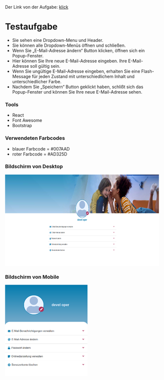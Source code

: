 Der Link von der Aufgabe: [klick](https://test-aufgabe.vercel.app/)

# Testaufgabe

- Sie sehen eine Dropdown-Menu und Header.
- Sie können alle Dropdown-Menüs öffnen und schließen. 
- Wenn Sie „E-Mail-Adresse ändern“ Button klicken, öffnen sich ein Popup-Fenster.
- Hier können Sie Ihre neue E-Mail-Adresse eingeben. Ihre E-Mail-Adresse soll gültig sein.
- Wenn Sie ungültige E-Mail-Adresse eingeben, erhalten Sie eine Flash-Message für jeden Zustand mit unterschiedlichem Inhalt und unterschiedlicher Farbe. 
- Nachdem Sie „Speichern“ Button geklickt haben, schlißt sich das Popup-Fenster und können Sie Ihre neue E-Mail-Adresse sehen.

### Tools

- React
- Font Awesome
- Bootstrap

### Verwendeten Farbcodes

- blauer Farbcode = #007AAD
- roter Farbcode = #AD325D

### Bildschirm von Desktop
<img src="./ss/ss-desktop.png" height="300" /> 

### Bildschirm von Mobile

<img src="./ss/ss-mobile.png" height="300"/>

